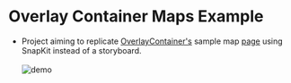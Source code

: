 # Overlay Container Maps Example
- Project aiming to replicate [OverlayContainer's](https://github.com/applidium/OverlayContainer) sample map [page](https://github.com/applidium/OverlayContainer/blob/master/Example/OverlayContainer_Example/Maps/MapsLikeViewController.swift) using SnapKit instead of a storyboard. <br> <br>
![demo](https://github.com/seljabali/overlay-container-example-ios/blob/master/overlay-maps.gif)

